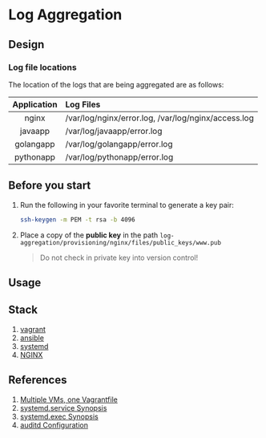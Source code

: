 # Log Aggregation

## Design

### Log file locations

The location of the logs that are being aggregated are as follows:

|Application|Log Files|
| :----: | :---- |
|nginx|/var/log/nginx/error.log, /var/log/nginx/access.log|
|javaapp|/var/log/javaapp/error.log|
|golangapp|/var/log/golangapp/error.log|
|pythonapp|/var/log/pythonapp/error.log|

## Before you start

1. Run the following in your favorite terminal to generate a key pair:
   ```sh
   ssh-keygen -m PEM -t rsa -b 4096
   ```
1. Place a copy of the **public key** in the path `log-aggregation/provisioning/nginx/files/public_keys/www.pub`

   > Do not check in private key into version control!

## Usage

## Stack

1. [vagrant](https://learn.hashicorp.com/collections/vagrant/getting-started)
1. [ansible](https://www.tutorialspoint.com/ansible/ansible_introduction.htm)
1. [systemd](https://www.linux.com/training-tutorials/understanding-and-using-systemd/)
1. [NGINX](https://www.netguru.com/codestories/nginx-tutorial-basics-concepts)

## References

1. [Multiple VMs, one Vagrantfile](https://www.thisprogrammingthing.com/2015/multiple-vagrant-vms-in-one-vagrantfile/)
1. [systemd.service Synopsis](https://www.freedesktop.org/software/systemd/man/systemd.service.html#)
1. [systemd.exec Synopsis](https://www.freedesktop.org/software/systemd/man/systemd.exec.html)
1. [auditd Configuration](https://linux.die.net/man/5/auditd.conf)

